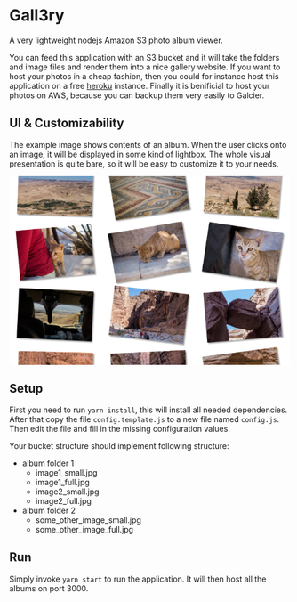 # Gall3ry

A very lightweight nodejs Amazon S3 photo album viewer.

You can feed this application with an S3 bucket and it will take the folders and image files and render them into a nice gallery website. If you want to host your photos in a cheap fashion, then you could for instance host this application on a free [heroku](https://www.heroku.com/) instance. Finally it is benificial to host your photos on AWS, because you can backup them very easily to Galcier.

## UI & Customizability

The example image shows contents of an album. When the user clicks onto an image, it will be displayed in some kind of lightbox. The whole visual presentation is quite bare, so it will be easy to customize it to your needs.

<img alt="preview of an album's content" align="center" src="example.png" />

## Setup

First you need to run `yarn install`, this will install all needed dependencies. After that copy the file `config.template.js` to a new file named `config.js`. Then edit the file and fill in the missing configuration values.

Your bucket structure should implement following structure:
- album folder 1
  - image1_small.jpg
  - image1_full.jpg
  - image2_small.jpg
  - image2_full.jpg
- album folder 2
  - some_other_image_small.jpg
  - some_other_image_full.jpg

## Run

Simply invoke `yarn start` to run the application. It will then host all the albums on port 3000.